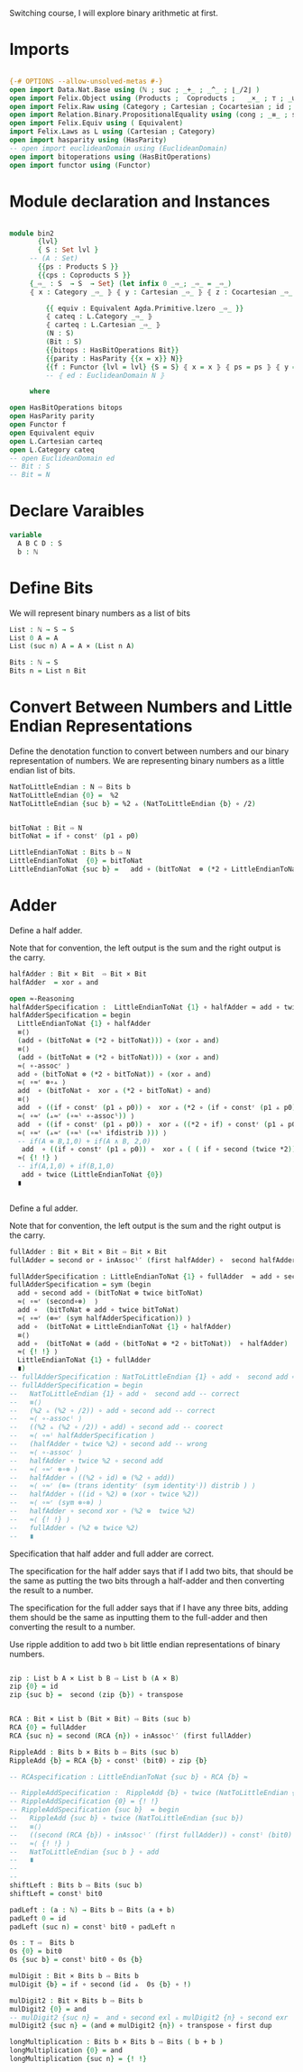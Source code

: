 Switching course, I will explore binary arithmetic at first.




# Imports
```agda

{-# OPTIONS --allow-unsolved-metas #-}
open import Data.Nat.Base using (ℕ ; suc ; _+_ ; _^_ ; ⌊_/2⌋ )
open import Felix.Object using (Products ;  Coproducts ;   _×_ ; ⊤ ; _⊎_)
open import Felix.Raw using (Category ; Cartesian ; Cocartesian ; id ; _∘_ ; _▵_ ; twice ; _⊗_ ; inl ; inr ; ! ; _▿_ ; exl ; exr ; first ; second ; assocʳ ; assocˡ ;inAssocʳ′ ; transpose ;  dup ; swap ;   unitorⁱʳ ; constʳ; inAssocˡ′; inAssocˡ ; constˡ)
open import Relation.Binary.PropositionalEquality using (cong ; _≡_ ; subst)
open import Felix.Equiv using ( Equivalent)
import Felix.Laws as L using (Cartesian ; Category)
open import hasparity using (HasParity)
-- open import euclideanDomain using (EuclideanDomain)
open import bitoperations using (HasBitOperations)
open import functor using (Functor)

```

# Module declaration and Instances
```agda

module bin2
       {lvl}
       { S : Set lvl }
     -- (A : Set)
       {{ps : Products S }}
       {{cps : Coproducts S }}
     {_⇨_ : S  → S  → Set} (let infix 0 _⇨_; _⇨_ = _⇨_)
     ⦃ x : Category _⇨_ ⦄ ⦃ y : Cartesian _⇨_ ⦄ ⦃ z : Cocartesian _⇨_ ⦄

         {{ equiv : Equivalent Agda.Primitive.lzero _⇨_ }}
         ⦃ cateq : L.Category _⇨_ ⦄
         ⦃ carteq : L.Cartesian _⇨_ ⦄
         (N : S)
         (Bit : S)
         {{bitops : HasBitOperations Bit}}
         {{parity : HasParity {{x = x}} N}}
         {{f : Functor {lvl = lvl} {S = S} ⦃ x = x ⦄ ⦃ ps = ps ⦄ ⦃ y = y ⦄ ⦃ equiv = equiv ⦄  ⦃ num = parity ⦄ }}
         -- ⦃ ed : EuclideanDomain N ⦄

     where

open HasBitOperations bitops
open HasParity parity
open Functor f
open Equivalent equiv
open L.Cartesian carteq
open L.Category cateq
-- open EuclideanDomain ed
-- Bit : S
-- Bit = N
```


# Declare Varaibles
```agda
variable
  A B C D : S
  b : ℕ
```


# Define Bits
We will represent binary numbers as a list of bits
```agda
List : ℕ → S → S
List 0 A = A
List (suc n) A = A × (List n A)

Bits : ℕ → S
Bits n = List n Bit


```

# Convert Between Numbers and Little Endian Representations
Define the denotation function to convert between numbers and our binary representation of numbers. We are representing binary numbers as a little endian list of bits.
```agda
NatToLittleEndian : N ⇨ Bits b
NatToLittleEndian {0} =  %2
NatToLittleEndian {suc b} = %2 ▵ (NatToLittleEndian {b} ∘ /2)


bitToNat : Bit ⇨ N
bitToNat = if ∘ constʳ (p1 ▵ p0)

LittleEndianToNat : Bits b ⇨ N
LittleEndianToNat  {0} = bitToNat
LittleEndianToNat {suc b} =   add ∘ (bitToNat  ⊗ (*2 ∘ LittleEndianToNat {b}))
```



# Adder

Define a half adder.

Note that for convention, the left output is the sum and the right output is the carry.
```agda
halfAdder : Bit × Bit  ⇨ Bit × Bit
halfAdder  = xor ▵ and

open ≈-Reasoning
halfAdderSpecification :  LittleEndianToNat {1} ∘ halfAdder ≈ add ∘ twice bitToNat
halfAdderSpecification = begin
  LittleEndianToNat {1} ∘ halfAdder
  ≡⟨⟩
  (add ∘ (bitToNat ⊗ (*2 ∘ bitToNat))) ∘ (xor ▵ and)
  ≡⟨⟩
  (add ∘ (bitToNat ⊗ (*2 ∘ bitToNat))) ∘ (xor ▵ and)
  ≈⟨ ∘-assocʳ ⟩
  add ∘ (bitToNat ⊗ (*2 ∘ bitToNat)) ∘ (xor ▵ and)
  ≈⟨ ∘≈ʳ ⊗∘▵ ⟩
  add  ∘ (bitToNat ∘  xor ▵ (*2 ∘ bitToNat) ∘ and)
  ≡⟨⟩
  add  ∘ ((if ∘ constʳ (p1 ▵ p0)) ∘  xor ▵ (*2 ∘ (if ∘ constʳ (p1 ▵ p0))) ∘ and)
  ≈⟨ ∘≈ʳ (▵≈ʳ (∘≈ˡ ∘-assocˡ)) ⟩
  add  ∘ ((if ∘ constʳ (p1 ▵ p0)) ∘  xor ▵ ((*2 ∘ if) ∘ constʳ (p1 ▵ p0)) ∘ and)
  ≈⟨ ∘≈ʳ (▵≈ʳ (∘≈ˡ (∘≈ˡ ifdistrib ))) ⟩
  -- if(A ⊕ B,1,0) + if(A ∧ B, 2,0)
   add  ∘ ((if ∘ constʳ (p1 ▵ p0)) ∘  xor ▵ ( ( if ∘ second (twice *2)) ∘ constʳ (p1 ▵ p0)) ∘ and)
  ≈⟨ {! !} ⟩
  -- if(A,1,0) + if(B,1,0)
   add ∘ twice (LittleEndianToNat {0})
  ∎



```
Define a ful adder.

Note that for convention, the left output is the sum and the right output is the carry.
```agda
fullAdder : Bit × Bit × Bit ⇨ Bit × Bit
fullAdder = second or ∘ inAssocˡ′ (first halfAdder) ∘  second halfAdder

fullAdderSpecification : LittleEndianToNat {1} ∘ fullAdder  ≈ add ∘ second add ∘ (bitToNat ⊗ twice bitToNat)
fullAdderSpecification = sym (begin
  add ∘ second add ∘ (bitToNat ⊗ twice bitToNat)
  ≈⟨ ∘≈ʳ (second∘⊗)  ⟩
  add ∘  (bitToNat ⊗ add ∘ twice bitToNat)
  ≈⟨ ∘≈ʳ (⊗≈ʳ (sym halfAdderSpecification)) ⟩
  add ∘  (bitToNat ⊗ LittleEndianToNat {1} ∘ halfAdder)
  ≡⟨⟩
  add ∘  (bitToNat ⊗ (add ∘ (bitToNat ⊗ *2 ∘ bitToNat))  ∘ halfAdder)
  ≈⟨ {! !} ⟩
  LittleEndianToNat {1} ∘ fullAdder
  ∎)
-- fullAdderSpecification : NatToLittleEndian {1} ∘ add ∘  second add ≈ fullAdder ∘ (%2 ⊗ twice %2)
-- fullAdderSpecification = begin
--   NatToLittleEndian {1} ∘ add ∘  second add -- correct
--   ≡⟨⟩
--   (%2 ▵ (%2 ∘ /2)) ∘ add ∘ second add -- correct
--   ≈⟨ ∘-assocˡ ⟩
--   ((%2 ▵ (%2 ∘ /2)) ∘ add) ∘ second add -- coorect
--   ≈⟨ ∘≈ˡ halfAdderSpecification ⟩
--   (halfAdder ∘ twice %2) ∘ second add -- wrong
--   ≈⟨ ∘-assocʳ ⟩
--   halfAdder ∘ twice %2 ∘ second add
--   ≈⟨ ∘≈ʳ ⊗∘⊗ ⟩
--   halfAdder ∘ ((%2 ∘ id) ⊗ (%2 ∘ add))
--   ≈⟨ ∘≈ʳ (⊗≈ (trans identityʳ (sym identityˡ)) distrib ) ⟩
--   halfAdder ∘ ((id ∘ %2) ⊗ (xor ∘ twice %2))
--   ≈⟨ ∘≈ʳ (sym ⊗∘⊗) ⟩
--   halfAdder ∘ second xor ∘ (%2 ⊗  twice %2)
--   ≈⟨ {! !} ⟩
--   fullAdder ∘ (%2 ⊗ twice %2)
--   ∎

```

Specification that half adder and full adder are correct.

The specification for the half adder says that if I add two bits, that should be the same as putting the two bits through a half-adder and then converting the result to a number.

The specification for the full adder says that if I have any three bits, adding them should be the same as inputting them to the full-adder and then converting the result to a number.



Use ripple addition to add two `b` bit little endian representations of binary numbers.
```agda

zip : List b A × List b B ⇨ List b (A × B)
zip {0} = id
zip {suc b} =  second (zip {b}) ∘ transpose


RCA : Bit × List b (Bit × Bit) ⇨ Bits (suc b)
RCA {0} = fullAdder
RCA {suc n} = second (RCA {n}) ∘ inAssocˡ′ (first fullAdder)

RippleAdd : Bits b × Bits b ⇨ Bits (suc b)
RippleAdd {b} = RCA {b} ∘ constˡ (bit0) ∘ zip {b}

-- RCAspecification : LittleEndianToNat {suc b} ∘ RCA {b} ≈

-- RippleAddSpecification :  RippleAdd {b} ∘ twice (NatToLittleEndian {b}) ≈ NatToLittleEndian {b} ∘ add
-- RippleAddSpecification {0} = {! !}
-- RippleAddSpecification {suc b}  = begin
--   RippleAdd {suc b} ∘ twice (NatToLittleEndian {suc b})
--   ≡⟨⟩
--   ((second (RCA {b}) ∘ inAssocˡ′ (first fullAdder)) ∘ constˡ (bit0) ∘ (second (zip {b}) ∘ transpose)  ) ∘ twice (%2 ▵ (NatToLittleEndian {b} ∘ /2))
--   ≈⟨ {! !} ⟩
--   NatToLittleEndian {suc b } ∘ add
--   ∎
--
--
shiftLeft : Bits b ⇨ Bits (suc b)
shiftLeft = constˡ bit0

padLeft : (a : ℕ) → Bits b ⇨ Bits (a + b)
padLeft 0 = id
padLeft (suc n) = constˡ bit0 ∘ padLeft n

0s : ⊤ ⇨  Bits b
0s {0} = bit0
0s {suc b} = constˡ bit0 ∘ 0s {b}

mulDigit : Bit × Bits b ⇨ Bits b
mulDigit {b} = if ∘ second (id ▵  0s {b} ∘ !)

mulDigit2 : Bit × Bits b ⇨ Bits b
mulDigit2 {0} = and
-- mulDigit2 {suc n} =  and ∘ second exl ▵ mulDigit2 {n} ∘ second exr
mulDigit2 {suc n} = (and ⊗ mulDigit2 {n}) ∘ transpose ∘ first dup

longMultiplication : Bits b × Bits b ⇨ Bits ( b + b )
longMultiplication {0} = and
longMultiplication {suc n} = {! !}
```
